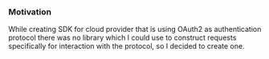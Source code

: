 ### Motivation
While creating SDK for cloud provider that is using OAuth2 as authentication protocol there was no library which I could use to 
construct requests specifically for interaction with the protocol, so I decided to create one.
